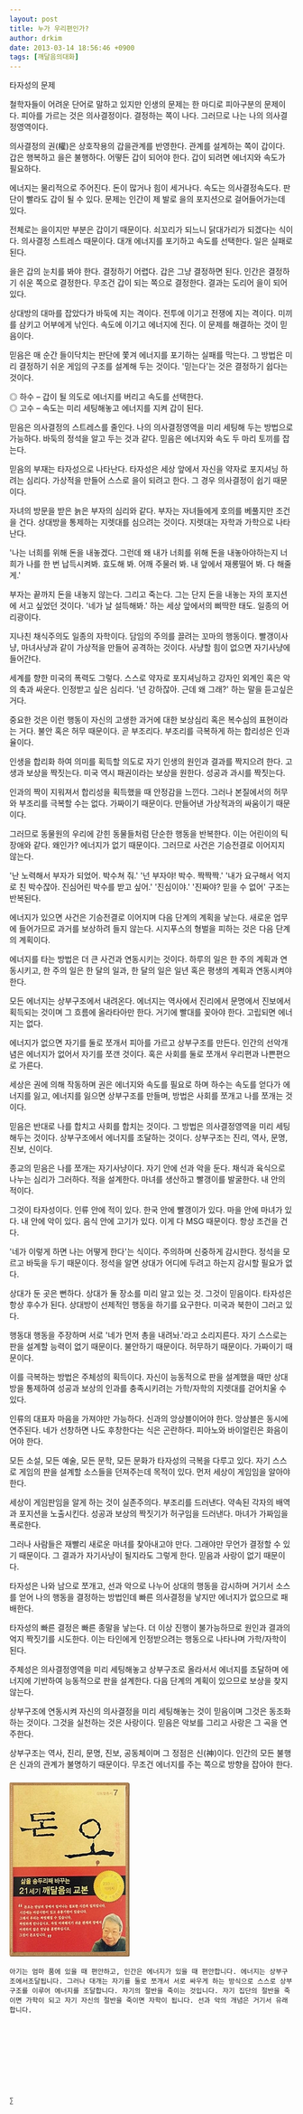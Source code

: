 ```yaml
---
layout: post
title: 누가 우리편인가?
author: drkim
date: 2013-03-14 18:56:46 +0900
tags: [깨달음의대화]
---
```

타자성의 문제 


  


철학자들이 어려운 단어로 말하고 있지만 인생의 문제는 한 마디로 피아구분의 문제이다. 피아를 가르는 것은 의사결정이다. 결정하는 쪽이 나다. 그러므로 나는 나의 의사결정영역이다. 


  


의사결정의 권(權)은 상호작용의 갑을관계를 반영한다. 관계를 설계하는 쪽이 갑이다. 갑은 행복하고 을은 불행하다. 어떻든 갑이 되어야 한다. 갑이 되려면 에너지와 속도가 필요하다. 


  


에너지는 물리적으로 주어진다. 돈이 많거나 힘이 세거나다. 속도는 의사결정속도다. 판단이 빨라도 갑이 될 수 있다. 문제는 인간이 제 발로 을의 포지션으로 걸어들어가는데 있다. 


  


전체로는 을이지만 부분은 갑이기 때문이다. 쇠꼬리가 되느니 닭대가리가 되겠다는 식이다. 의사결정 스트레스 때문이다. 대개 에너지를 포기하고 속도를 선택한다. 일은 실패로 된다. 


  


을은 갑의 눈치를 봐야 한다. 결정하기 어렵다. 갑은 그냥 결정하면 된다. 인간은 결정하기 쉬운 쪽으로 결정한다. 무조건 갑이 되는 쪽으로 결정한다. 결과는 도리어 을이 되어 있다. 


  


상대방의 대마를 잡았다가 바둑에 지는 격이다. 전투에 이기고 전쟁에 지는 격이다. 미끼를 삼키고 어부에게 낚인다. 속도에 이기고 에너지에 진다. 이 문제를 해결하는 것이 믿음이다. 


  


믿음은 매 순간 들이닥치는 판단에 쫓겨 에너지를 포기하는 실패를 막는다. 그 방법은 미리 결정하기 쉬운 게임의 구조를 설계해 두는 것이다. '믿는다'는 것은 결정하기 쉽다는 것이다. 


  


◎ 하수 – 갑이 될 의도로 에너지를 버리고 속도를 선택한다.     
◎ 고수 – 속도는 미리 세팅해놓고 에너지를 지켜 갑이 된다. 


  


믿음은 의사결정의 스트레스를 줄인다. 나의 의사결정영역을 미리 세팅해 두는 방법으로 가능하다. 바둑의 정석을 알고 두는 것과 같다. 믿음은 에너지와 속도 두 마리 토끼를 잡는다. 


  


믿음의 부재는 타자성으로 나타난다. 타자성은 세상 앞에서 자신을 약자로 포지셔닝 하려는 심리다. 가상적을 만들어 스스로 을이 되려고 한다. 그 경우 의사결정이 쉽기 때문이다.


  


자녀의 방문을 받은 늙은 부자의 심리와 같다. 부자는 자녀들에게 호의를 베풀지만 조건을 건다. 상대방을 통제하는 지렛대를 심으려는 것이다. 지렛대는 자학과 가학으로 나타난다. 


  


'나는 너희를 위해 돈을 내놓겠다. 그런데 왜 내가 너희를 위해 돈을 내놓아야하는지 너희가 나를 한 번 납득시켜봐. 효도해 봐. 어깨 주물러 봐. 내 앞에서 재롱떨어 봐. 다 해줄게.' 


  


부자는 끝까지 돈을 내놓지 않는다. 그리고 죽는다. 그는 단지 돈을 내놓는 자의 포지션에 서고 싶었던 것이다. '네가 날 설득해봐.' 하는 세상 앞에서의 삐딱한 태도. 일종의 어리광이다. 


  


지나친 채식주의도 일종의 자학이다. 담임의 주의를 끌려는 꼬마의 행동이다. 빨갱이사냥, 마녀사냥과 같이 가상적을 만들어 공격하는 것이다. 사냥할 힘이 없으면 자기사냥에 들어간다. 


  


세계를 향한 미국의 폭력도 그렇다. 스스로 약자로 포지셔닝하고 강자인 외계인 혹은 악의 축과 싸운다. 인정받고 싶은 심리다. '넌 강하잖아. 근데 왜 그래?' 하는 말을 듣고싶은 거다. 


  


중요한 것은 이런 행동이 자신의 고생한 과거에 대한 보상심리 혹은 복수심의 표현이라는 거다. 불안 혹은 허무 때문이다. 곧 부조리다. 부조리를 극복하게 하는 합리성은 인과율이다. 


  


인생을 합리화 하여 의미를 획득할 의도로 자기 인생의 원인과 결과를 짝지으려 한다. 고생과 보상을 짝짓는다. 미국 역시 패권이라는 보상을 원한다. 성공과 과시를 짝짓는다. 


  


인과의 짝이 지워져서 합리성을 획득했을 때 안정감을 느낀다. 그러나 본질에서의 허무와 부조리를 극복할 수는 없다. 가짜이기 때문이다. 만들어낸 가상적과의 싸움이기 때문이다. 


  


그러므로 동물원의 우리에 갇힌 동물들처럼 단순한 행동을 반복한다. 이는 어린이의 틱장애와 같다. 왜인가? 에너지가 없기 때문이다. 그러므로 사건은 기승전결로 이어지지 않는다. 


  


'난 노력해서 부자가 되었어. 박수쳐 줘.' '넌 부자야! 박수. 짝짝짝.' '내가 요구해서 억지로 친 박수잖아. 진심어린 박수를 받고 싶어.' '진심이야.' '진짜야? 믿을 수 없어' 구조는 반복된다. 


  


에너지가 있으면 사건은 기승전결로 이어지며 다음 단계의 계획을 낳는다. 새로운 업무에 들어가므로 과거를 보상하려 들지 않는다. 시지푸스의 형벌을 피하는 것은 다음 단계의 계획이다.


  


에너지를 타는 방법은 더 큰 사건과 연동시키는 것이다. 하루의 일은 한 주의 계획과 연동시키고, 한 주의 일은 한 달의 일과, 한 달의 일은 일년 혹은 평생의 계획과 연동시켜야 한다. 


  


모든 에너지는 상부구조에서 내려온다. 에너지는 역사에서 진리에서 문명에서 진보에서 획득되는 것이며 그 흐름에 올라타아만 한다. 거기에 빨대를 꽂아야 한다. 고립되면 에너지는 없다.


  


에너지가 없으면 자기를 둘로 쪼개서 피아를 가르고 상부구조를 만든다. 인간의 선악개념은 에너지가 없어서 자기를 쪼갠 것이다. 혹은 사회를 둘로 쪼개서 우리편과 나쁜편으로 가른다. 


  


세상은 권에 의해 작동하며 권은 에너지와 속도를 필요로 하며 하수는 속도를 얻다가 에너지를 잃고, 에너지를 잃으면 상부구조를 만들며, 방법은 사회를 쪼개고 나를 쪼개는 것이다.


  


믿음은 반대로 나를 합치고 사회를 합치는 것이다. 그 방법은 의사결정영역을 미리 세팅해두는 것이다. 상부구조에서 에너지를 조달하는 것이다. 상부구조는 진리, 역사, 문명, 진보, 신이다. 


  


종교의 믿음은 나를 쪼개는 자기사냥이다. 자기 안에 선과 악을 둔다. 채식과 육식으로 나누는 심리가 그러하다. 적을 설계한다. 마녀를 생산하고 빨갱이를 발굴한다. 내 안의 적이다. 


  


그것이 타자성이다. 인류 안에 적이 있다. 한국 안에 빨갱이가 있다. 마을 안에 마녀가 있다. 내 안에 악이 있다. 음식 안에 고기가 있다. 이게 다 MSG 때문이다. 항상 조건을 건다. 


  


'네가 이렇게 하면 나는 어떻게 한다'는 식이다. 주의하며 신중하게 감시한다. 정석을 모르고 바둑을 두기 때문이다. 정석을 알면 상대가 어디에 두려고 하는지 감시할 필요가 없다. 


  


상대가 둔 곳은 뻔하다. 상대가 둘 장소를 미리 알고 있는 것. 그것이 믿음이다. 타자성은 항상 후수가 된다. 상대방이 선제적인 행동을 하기를 요구한다. 미국과 북한이 그러고 있다.


  


행동대 행동을 주장하며 서로 '네가 먼저 총을 내려놔.'라고 소리지른다. 자기 스스로는 판을 설계할 능력이 없기 때문이다. 불안하기 때문이다. 허무하기 때문이다. 가짜이기 때문이다. 


  


이를 극복하는 방법은 주체성의 획득이다. 자신이 능동적으로 판을 설계했을 때만 상대방을 통제하여 성공과 보상의 인과를 충족시키려는 가학/자학의 지렛대를 걷어치울 수 있다. 


  


인류의 대표자 마음을 가져야만 가능하다. 신과의 앙상블이어야 한다. 앙상블은 동시에 연주된다. 네가 선창하면 나도 후창한다는 식은 곤란하다. 피아노와 바이얼린은 화음이어야 한다. 


  


모든 소설, 모든 예술, 모든 문학, 모든 문화가 타자성의 극복을 다루고 있다. 자기 스스로 게임의 판을 설계할 소스들을 던져주는데 목적이 있다. 먼저 세상이 게임임을 알아야 한다. 


  


세상이 게임판임을 알게 하는 것이 실존주의다. 부조리를 드러낸다. 약속된 각자의 배역과 포지션을 노출시킨다. 성공과 보상의 짝짓기가 허구임을 드러낸다. 마녀가 가짜임을 폭로한다.


  


그러나 사람들은 재빨리 새로운 마녀를 찾아내고야 만다. 그래야만 무언가 결정할 수 있기 때문이다. 그 결과가 자기사냥이 될지라도 그렇게 한다. 믿음과 사랑이 없기 때문이다. 


  


타자성은 나와 남으로 쪼개고, 선과 악으로 나누어 상대의 행동을 감시하며 거기서 소스를 얻어 나의 행동을 결정하는 방법인데 빠른 의사결정을 낳지만 에너지가 없으므로 패배한다.


  


타자성의 빠른 결정은 빠른 종말을 낳는다. 더 이상 진행이 불가능하므로 원인과 결과의 억지 짝짓기를 시도한다. 이는 타인에게 인정받으려는 행동으로 나타나며 가학/자학이 된다. 


  


주체성은 의사결정영역을 미리 세팅해놓고 상부구조로 올라서서 에너지를 조달하며 에너지에 기반하여 능동적으로 판을 설계한다. 다음 단계의 계획이 있으므로 보상을 찾지 않는다. 


  


상부구조에 연동시켜 자신의 의사결정을 미리 세팅해놓는 것이 믿음이며 그것은 동조화 하는 것이다. 그것을 실천하는 것은 사랑이다. 믿음은 악보를 그리고 사랑은 그 곡을 연주한다. 


  


상부구조는 역사, 진리, 문명, 진보, 공동체이며 그 정점은 신(神)이다. 인간의 모든 불행은 신과의 관계가 불명하기 때문이다. 무조건 에너지를 주는 쪽으로 방향을 잡아야 한다. 


  




 ###


  





  ![](/files/attach/images/198/727/315/55.JPG) 
  
  
  
  
  
    아기는 엄마 품에 있을 때 편안하고, 인간은 에너지가 있을 때 편안합니다. 에너지는 상부구조에서조달됩니다. 그러나 대개는 자기를 둘로 쪼개서 서로 싸우게 하는 방식으로 스스로 상부구조를 이루어 에너지를 조달합니다. 자기의 절반을 죽이는 것입니다. 자기 집단의 절반을 죽이면 가학이 되고 자기 자신의 절반을 죽이면 자학이 됩니다. 선과 악의 개념은 거기서 유래합니다.
  
  
  
  
  
  
  
  
  
    ∑ 
  
  
  
  
  
  
  
  
  
  
  
  
  
  
  
  
  
  
  
  
  
  
  
  
  
  
  
